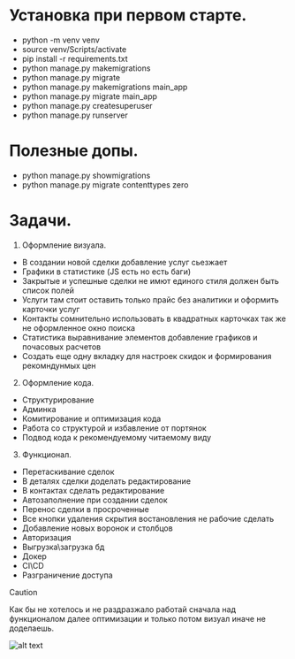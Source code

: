 # Установка при первом старте.
- python -m venv venv
- source venv/Scripts/activate
- pip install -r requirements.txt
- python manage.py makemigrations
- python manage.py migrate
- python manage.py makemigrations main_app
- python manage.py migrate main_app
- python manage.py createsuperuser
- python manage.py runserver
# Полезные допы.
- python manage.py showmigrations
- python manage.py migrate contenttypes zero
# Задачи.
1. Оформление визуала.
- В создании новой сделки добавление услуг сьезжает
- Графики в статистике (JS есть но есть баги)
- Закрытые и успешные сделки не имют единого стиля должен быть список полей
- Услуги там стоит оставить только прайс без аналитики и оформить карточки услуг
- Контакты сомнительно использовать в квадратных карточках так же не оформленное окно поиска
- Статистика выравнивание элементов добавление графиков и почасовых расчетов
- Создать еще одну вкладку для настроек скидок и формирования рекомндунмых цен
2. Оформление кода.
- Структурирование
- Админка
- Комитирование и оптимизация кода
- Работа со структурой и избавление от портянок
- Подвод кода к рекомендуемому читаемому виду
3. Функционал.
- Перетаскивание сделок
- В деталях сделки доделать редактирование
- В контактах сделать редактирование
- Автозаполнение при создании сделок
- Перенос сделки в просроченные
- Все кнопки удаления скрытия востановления не рабочие сделать
- Добавление новых воронок и столбцов
- Авторизация
- Выгрузка\загрузка бд
- Докер
- CI\CD
- Разграничение доступа

> [!CAUTION]
> Как бы не хотелось и не раздразжало работай сначала над функционалом далее оптимизации и только потом визуал иначе не доделаешь.

![alt text](https://i.ibb.co/p6qHscNf/Untitled.png)
